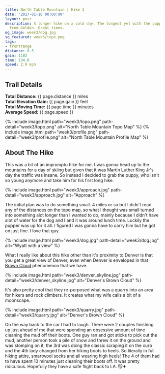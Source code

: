 ```yaml
---
title: North Table Mountain | Hike 3
date: '2017-01-16 00:00:00'
layout: post
description: A longer hike on a cold day. The longest yet with the puppy. Easy drive
  from Golden. Great times.
og_image: week3/dog.jpg
sq_featured: week3/topo.png
tags:
- frontrange
distance: 6.5
gain: 1102
time: 134.0
speed: 2.9 mph
---
```



## Trail Details


**Total Distance:** {{ page.distance }} miles <br />
**Total Elevation Gain:** {{  page.gain  }} feet<br />
**Total Moving Time:** {{  page.time  }} minutes<br />
**Average Speed:** {{  page.speed  }}<br />

{% include image.html path="week3/topo.png" path-detail="week3/topo.png" alt="North Table Mountain Topo Map" %}
{% include image.html path="week3/profile.png" path-detail="week3/profile.png" alt="North Table Mountain Profile Map" %}

## About The Hike

This was a bit of an impromptu hike for me. I was gonna head up to the mountains for a day of skiing but given that it was Martin Luther King Jr's day the traffic was insane. So instead I decided to grab the puppy, who isn't so young anymore and take him for his first long hike.


{% include image.html path="week3/approach.jpg" path-detail="week3/approach.jpg" alt="Approach" %}

The initial plan was to do something small. 4 miles or so but I didn't read any of the distances on the topo map, so what I thought was small turned into something alot longer than I wanted to do, mainly because I didn't have alot of water for the dog and I and it was around lunch time. Luckily the pupper was up for it all. I figured I was gonna have to carry him but he got on just fine. I love that guy.

{% include image.html path="week3/dog.jpg" path-detail="week3/dog.jpg" alt="Wyatt with a view" %}

What I really like about this hike other than it's proximity to Denver is that you get a great view of Denver, even when Denver is enveloped in that [Brown Cloud](https://www.stevespanglerscience.com/blog/2013/02/18/the-science-behind-denvers-brown-cloud/) phenomenon that we have.

{% include image.html path="week3/denver_skyline.jpg" path-detail="week3/denver_skyline.jpg" alt="Denver's Brown Cloud" %}

It's also pretty cool that they re-purposed what was a quarry into an area for hikers and rock climbers. It creates what my wife calls a bit of a moonscape. 

{% include image.html path="week3/quarry.jpg" path-detail="week3/quarry.jpg" alt="Denver's Brown Cloud" %}

On the way back to the car I had to laugh. There were 2 couples finishing up just ahead of me that were spending an obsessive amount of time cleaning the mud off their boots. One guy ran and got sticks to pick out the mud, another person took a pile of snow and threw it on the ground and was stomping on it, the 3rd was doing the classic scraping it on the curb and the 4th lady changed from her hiking boots to heels. So literally in full hiking attire, smartwool socks and all wearing high heels! The 4 of them had to have spent 10 minutes just cleaning their boots off. It was pretty ridiculous. Hopefully they have a safe flight back to LA. 😼✈ 
